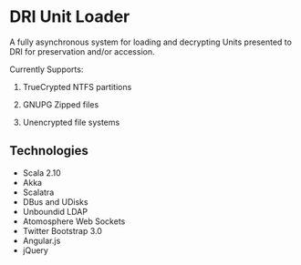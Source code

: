 # DRI Unit Loader

A fully asynchronous system for loading and decrypting Units presented to DRI for preservation and/or accession.

Currently Supports:

1. TrueCrypted NTFS partitions

2. GNUPG Zipped files

3. Unencrypted file systems

Technologies
------------
* Scala 2.10
* Akka
* Scalatra
* DBus and UDisks
* Unboundid LDAP
* Atomosphere Web Sockets
* Twitter Bootstrap 3.0
* Angular.js
* jQuery

